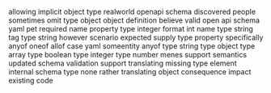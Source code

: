 allowing implicit object type realworld openapi schema discovered people sometimes omit type object object definition believe valid open api schema yaml pet required name property type integer format int name type string tag type string however scenario expected supply type property specifically anyof oneof allof case yaml someentity anyof type string type object type array type boolean type integer type number menes support semantics updated schema validation support translating missing type element internal schema type none rather translating object consequence impact existing code